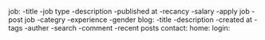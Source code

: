 job:
  -title
  -job type
  -description
  -published at 
  -recancy
  -salary
  -apply job
  -post job
  -categry
  -experience
  -gender
blog:
  -title
  -description
  -created at
  -tags
  -auther
  -search
  -comment
  -recent posts
contact:
home:
login:
